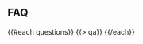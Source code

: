 ﻿---
# HACKATHON FAQs
questions:
- question:
    What is Code for the Kingdom?
  answer:
    <p>Code for the Kingdom is a weekend hackathon and ongoing ecosystem where global issues are tackled from a Christian perspective. Code for the Kingdom has hosted over 10 individual hackathons in the U.S., U.K., India etc. in the last couple of years.</p> This year, Code for the Kingdom has already hosted a few hackathons in the U.S. but are gearing up for its first global Hackathon. On Oct 2-4 2015, 15 cities around the world will be hosting a Christian Hackathon over the weekend. Cities from America, Europe, Africa and Asia, will for the first time, host a simultaneous Christian hackathon and Bangalore is India’s sole presence on that map. Interestingly, Bangalore had hosted Code for the Kingdom in India last year from Oct 31 - Nov 2 for the first time and hence, is all set to host this wonderful community again. For the sake of ease of communication and to constantly remind users of the hashtag in action, from hereon, please note that Code For the Kingdom will always be abbreviated as #C4TK which is also the hashtag for the event.
- question:
    Nice! When and where is #C4TK happening?
  answer:
    The upcoming edition of #C4TK is slated to occur simultaneously in 15 cities around the world on Oct 2-4, 2015. The Indian edition will be held in the nation’s I.T. capital - Bengaluru at the Fairfield Marriott located at 59th C Cross, 4th M Block, Rajaji Nagar, Bengaluru - 560 010, India. We wholeheartedly welcome you to the event and would love to connect, collaborate and co-labor with you on this global endeavor for the kingdom. Now that you know when and where we are gathering, we pray that you will consider joining us for a fabulous time serving the Kingdom. Please read on to see how you can sign up for the Hackathon and/or our business plan - CrossPlan, whichever challenges you the most!
- question:
    Is food provided?   
  answer:
    Yes – We will provide dinner on Friday Oct 31st, breakfast, lunch, and dinner on Saturday Nov 1st, and breakfast, and lunch on Sunday Nov 2nd.
- question:
    I can’t stay the entire 46 hours, can I still participate?   
  answer:
    Yes. We realize that 46 hours is a long time, and that some people might have other commitments, or might prefer to work remotely, or need to go home/hotel to rest and shower. Yet, you should be present for the initial few hours of the kickoff, and at some point you need be at the venue and do some work onsite. You will also need to be present for the final few hours for the project presentations and judging.   
- question:
    Can I sleep at the venue? 
  answer:
    Please connect with us as we have secured great rates for rooms at the Chancery Pavilion booked under the Code for the Kingdom brand.   
- question:
    Are there showers at the venue?
  answer:
    Yes. There is a gym as well as adjacent restrooms/showers
- question:
    Will I meet my team members before the event?   
  answer:
    Possibly. You can use the Code for the Kingdom Facebook Community https://www.facebook.com/c4tkIndia at anytime to meet other participants, propose ideas, and recruit or be recruited into a team. But you can also bring your own team, or come alone and become part of a team at the event.
- question:
    Can I present a technology that I have already built or worked on?
  answer:
    You can build on top of something you have, but whatever you present must be in alignment with the event theme and have something new created for at least one of the challenges or projects of the event and you must do some of that work at the venue during the event hours.
- question:
    Won’t other teams who are building on top of their existing works, have an unfair advantage over people like me who plan to start creating during the actual event hours?   
  answer:
    Not at all. There will be separate prizes, but of similar amount, for teams that present projects built on their existing works, and for teams that start fresh at the event. We want to honor all of you, regardless of whether you have been working for a while on something you are passionate about, or whether you decide on something brand new.
- question:
    Do I have to work non-stop?
  answer:
    No. The work space will be available non-stop (the entire hackathon) but it is up to you and your team to decide on your work schedule.
- question:
    Who owns the IP of what we make?   
  answer:
    This is ultimately a question for your team. But neither the local organizers nor Code for the Kingdom will claim any ownership of anything that you develop.
- question:
    Will I be able to test my presentation before the final presentation?   
  answer:
    Yes!
- question:
    What's the format of the final presentation?   
  answer:
    Each team will have 3 minutes for their demo or presentation and 2 minutes to answer questions from the judges.
- question:
    Who will be in attendance at the final presentations?   
  answer:
    The final screening is public, although space is limited. Expect a mixture of participants, hi-tech executives, venture capitalists and angels, ministry and non-profit leaders, press, and observers.
- question:
    Will there be awards given?
  answer:
    Yes. We will give cash awards. We believe not just in coding and creating, but also in celebrating. So check our awesome prizes and be there to claim them!
- question:
    What's the hashtag?   
  answer:
    \#C4TK 
- question:
    Who will be on the jury?   
  answer:
    The jury’s composition will be announced closer to the date of the event.
- question:
    What are the judging criteria?   
  answer:
    The judges will consider Kingdom impact, viability, innovativeness / originality, and completeness.   
---
## <i class="icon fa-question-circle"></i> FAQ
{{#each questions}}
  {{> qa}}
{{/each}}
